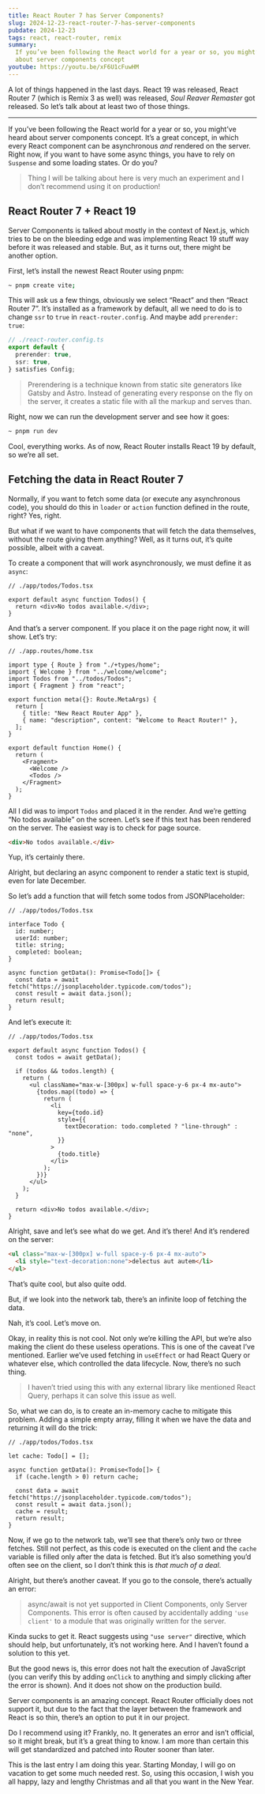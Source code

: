 ```yaml
---
title: React Router 7 has Server Components?
slug: 2024-12-23-react-router-7-has-server-components
pubdate: 2024-12-23
tags: react, react-router, remix
summary:
  If you’ve been following the React world for a year or so, you might’ve heard
  about server components concept
youtube: https://youtu.be/xF6U1cFuwHM
---
```


A lot of things happened in the last days. React 19 was released, React Router 7
(which is Remix 3 as well) was released, _Soul Reaver Remaster_ got released. So
let’s talk about at least two of those things.

---

If you’ve been following the React world for a year or so, you might’ve heard
about server components concept. It’s a great concept, in which every React
component can be asynchronous _and_ rendered on the server. Right now, if you
want to have some async things, you have to rely on `Suspense` and some loading
states. Or do you?

> Thing I will be talking about here is very much an experiment and I don’t
> recommend using it on production!

## React Router 7 + React 19

Server Components is talked about mostly in the context of Next.js, which tries
to be on the bleeding edge and was implementing React 19 stuff way before it was
released and stable. But, as it turns out, there might be another option.

First, let’s install the newest React Router using pnpm:

```bash
~ pnpm create vite;
```

This will ask us a few things, obviously we select “React” and then “React
Router 7”. It’s installed as a framework by default, all we need to do is to
change `ssr` to `true` in `react-router.config`. And maybe add
`prerender: true`:

```ts
// ./react-router.config.ts
export default {
  prerender: true,
  ssr: true,
} satisfies Config;
```

> Prerendering is a technique known from static site generators like Gatsby and
> Astro. Instead of generating every response on the fly on the server, it
> creates a static file with all the markup and serves than.

Right, now we can run the development server and see how it goes:

```bash
~ pnpm run dev
```

Cool, everything works. As of now, React Router installs React 19 by default, so
we’re all set.

## Fetching the data in React Router 7

Normally, if you want to fetch some data (or execute any asynchronous code), you
should do this in `loader` or `action` function defined in the route, right?
Yes, right.

But what if we want to have components that will fetch the data themselves,
without the route giving them anything? Well, as it turns out, it’s quite
possible, albeit with a caveat.

To create a component that will work asynchronously, we must define it as
`async`:

```tsx
// ./app/todos/Todos.tsx

export default async function Todos() {
  return <div>No todos available.</div>;
}
```

And that’s a server component. If you place it on the page right now, it will
show. Let’s try:

```tsx
// ./app.routes/home.tsx

import type { Route } from "./+types/home";
import { Welcome } from "../welcome/welcome";
import Todos from "../todos/Todos";
import { Fragment } from "react";

export function meta({}: Route.MetaArgs) {
  return [
    { title: "New React Router App" },
    { name: "description", content: "Welcome to React Router!" },
  ];
}

export default function Home() {
  return (
    <Fragment>
      <Welcome />
      <Todos />
    </Fragment>
  );
}
```

All I did was to import `Todos` and placed it in the render. And we’re getting
“No todos available” on the screen. Let’s see if this text has been rendered on
the server. The easiest way is to check for page source.

```html
<div>No todos available.</div>
```

Yup, it’s certainly there.

Alright, but declaring an async component to render a static text is stupid,
even for late December.

So let’s add a function that will fetch some todos from JSONPlaceholder:

```tsx
// ./app/todos/Todos.tsx

interface Todo {
  id: number;
  userId: number;
  title: string;
  completed: boolean;
}

async function getData(): Promise<Todo[]> {
  const data = await fetch("https://jsonplaceholder.typicode.com/todos");
  const result = await data.json();
  return result;
}
```

And let’s execute it:

```tsx
// ./app/todos/Todos.tsx

export default async function Todos() {
  const todos = await getData();

  if (todos && todos.length) {
    return (
      <ul className="max-w-[300px] w-full space-y-6 px-4 mx-auto">
        {todos.map((todo) => {
          return (
            <li
              key={todo.id}
              style={{
                textDecoration: todo.completed ? "line-through" : "none",
              }}
            >
              {todo.title}
            </li>
          );
        })}
      </ul>
    );
  }

  return <div>No todos available.</div>;
}
```

Alright, save and let’s see what do we get. And it’s there! And it’s rendered on
the server:

```html
<ul class="max-w-[300px] w-full space-y-6 px-4 mx-auto">
  <li style="text-decoration:none">delectus aut autem</li>
</ul>
```

That’s quite cool, but also quite odd.

But, if we look into the network tab, there’s an infinite loop of fetching the
data.

Nah, it’s cool. Let’s move on.

Okay, in reality this is not cool. Not only we’re killing the API, but we’re
also making the client do these useless operations. This is one of the caveat
I’ve mentioned. Earlier we’ve used fetching in `useEffect` or had React Query or
whatever else, which controlled the data lifecycle. Now, there’s no such thing.

> I haven’t tried using this with any external library like mentioned React
> Query, perhaps it can solve this issue as well.

So, what we can do, is to create an in-memory cache to mitigate this problem.
Adding a simple empty array, filling it when we have the data and returning it
will do the trick:

```tsx
// ./app/todos/Todos.tsx

let cache: Todo[] = [];

async function getData(): Promise<Todo[]> {
  if (cache.length > 0) return cache;

  const data = await fetch("https://jsonplaceholder.typicode.com/todos");
  const result = await data.json();
  cache = result;
  return result;
}
```

Now, if we go to the network tab, we’ll see that there’s only two or three
fetches. Still not perfect, as this code is executed on the client and the
`cache` variable is filled only after the data is fetched. But it’s also
something you’d often see on the client, so I don’t think this is _that much of
a deal_.

Alright, but there’s another caveat. If you go to the console, there’s actually
an error:

> async/await is not yet supported in Client Components, only Server Components.
> This error is often caused by accidentally adding `'use client'` to a module
> that was originally written for the server.

Kinda sucks to get it. React suggests using `"use server"` directive, which
should help, but unfortunately, it’s not working here. And I haven’t found a
solution to this yet.

But the good news is, this error does not halt the execution of JavaScript (you
can verify this by adding `onClick` to anything and simply clicking after the
error is shown). And it does not show on the production build.

Server components is an amazing concept. React Router officially does not
support it, but due to the fact that the layer between the framework and React
is so thin, there’s an option to put it in our project.

Do I recommend using it? Frankly, no. It generates an error and isn’t official,
so it might break, but it’s a great thing to know. I am more than certain this
will get standardized and patched into Router sooner than later.

This is the last entry I am doing this year. Starting Monday, I will go on
vacation to get some much needed rest. So, using this occasion, I wish you all
happy, lazy and lengthy Christmas and all that you want in the New Year.
